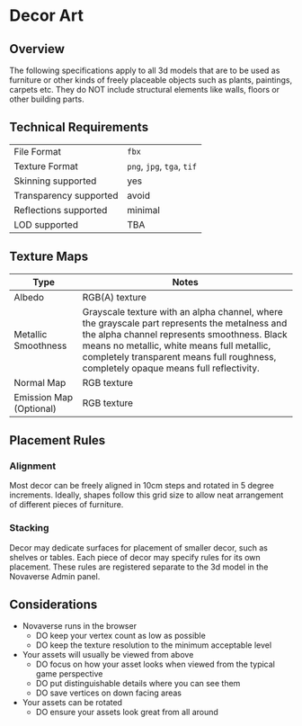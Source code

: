 # Decor Art

## Overview

The following specifications apply to all 3d models that are to be used as furniture or other kinds of freely placeable
objects such as plants, paintings, carpets etc. They do NOT include structural elements like walls, floors or other
building parts.

## Technical Requirements

|                        |                            |
|:-----------------------|----------------------------|
| File Format            | `fbx`                      |
| Texture Format         | `png`, `jpg`, `tga`, `tif` |
| Skinning supported     | yes                        |
| Transparency supported | avoid                      |
| Reflections supported  | minimal                    |
| LOD supported          | TBA                        |

## Texture Maps

| Type                    | Notes                                                                                                                                                                                                                                                                               |
|-------------------------|-------------------------------------------------------------------------------------------------------------------------------------------------------------------------------------------------------------------------------------------------------------------------------------|
| Albedo                  | RGB(A) texture                                                                                                                                                                                                                                                                      |
| Metallic Smoothness     | Grayscale texture with an alpha channel, where the grayscale part represents the metalness and the alpha channel represents smoothness. Black means no metallic, white means full metallic, completely transparent means full roughness, completely opaque means full reflectivity. |
| Normal Map              | RGB texture                                                                                                                                                                                                                                                                         |
| Emission Map (Optional) | RGB texture                                                                                                                                                                                                                                                                         |

## Placement Rules

### Alignment

Most decor can be freely aligned in 10cm steps and rotated in 5 degree increments. Ideally, shapes follow this grid size
to allow neat arrangement of different pieces of furniture.

### Stacking

Decor may dedicate surfaces for placement of smaller decor, such as shelves or tables. Each piece of decor may specify
rules for its own placement. These rules are registered separate to the 3d model in the Novaverse Admin panel.

## Considerations

- Novaverse runs in the browser
    - DO keep your vertex count as low as possible
    - DO keep the texture resolution to the minimum acceptable level
- Your assets will usually be viewed from above
    - DO focus on how your asset looks when viewed from the typical game perspective
    - DO put distinguishable details where you can see them
    - DO save vertices on down facing areas
- Your assets can be rotated
    - DO ensure your assets look great from all around
